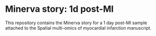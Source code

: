 # Minerva story: 1d post-MI
This repository contains the Minerva story for a 1 day post-MI sample attached to the Spatial multi-omics of myocardial infarction manuscript.
